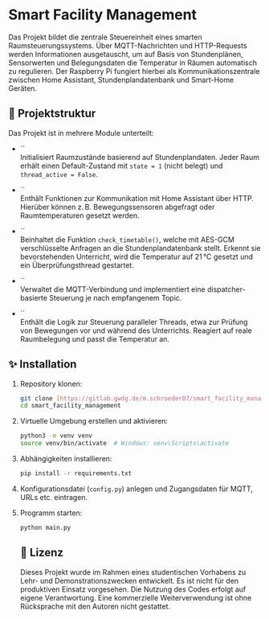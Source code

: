 # Smart Facility Management

Das Projekt bildet die zentrale Steuereinheit eines smarten Raumsteuerungssystems. Über MQTT-Nachrichten und HTTP-Requests werden Informationen ausgetauscht, um auf Basis von Stundenplänen, Sensorwerten und Belegungsdaten die Temperatur in Räumen automatisch zu regulieren. Der Raspberry Pi fungiert hierbei als Kommunikationszentrale zwischen Home Assistant, Stundenplandatenbank und Smart-Home Geräten.

## 🔧 Projektstruktur

Das Projekt ist in mehrere Module unterteilt:

- ``\
  Initialisiert Raumzustände basierend auf Stundenplandaten. Jeder Raum erhält einen Default-Zustand mit `state = 1` (nicht belegt) und `thread_active = False`.

- ``\
  Enthält Funktionen zur Kommunikation mit Home Assistant über HTTP. Hierüber können z. B. Bewegungssensoren abgefragt oder Raumtemperaturen gesetzt werden.

- ``\
  Beinhaltet die Funktion `check_timetable()`, welche mit AES-GCM verschlüsselte Anfragen an die Stundenplandatenbank stellt. Erkennt sie bevorstehenden Unterricht, wird die Temperatur auf 21 °C gesetzt und ein Überprüfungsthread gestartet.

- ``\
  Verwaltet die MQTT-Verbindung und implementiert eine dispatcher-basierte Steuerung je nach empfangenem Topic.

- ``\
  Enthält die Logik zur Steuerung paralleler Threads, etwa zur Prüfung von Bewegungen vor und während des Unterrichts. Reagiert auf reale Raumbelegung und passt die Temperatur an.

## ✨ Installation

1. Repository klonen:

   ```bash
   git clone [https://gitlab.gwdg.de/m.schroeder07/smart_facility_management.git](https://github.com/Marc338-art/Smart_Facility_Management_.git)
   cd smart_facility_management
   ```

2. Virtuelle Umgebung erstellen und aktivieren:

   ```bash
   python3 -m venv venv
   source venv/bin/activate  # Windows: venv\Scripts\activate
   ```

3. Abhängigkeiten installieren:

   ```bash
   pip install -r requirements.txt
   ```

4. Konfigurationsdatei (`config.py`) anlegen und Zugangsdaten für MQTT, URLs etc. eintragen.

5. Programm starten:

   ```bash
   python main.py
   ```
   ## 📄 Lizenz

   Dieses Projekt wurde im Rahmen eines studentischen Vorhabens zu Lehr- und Demonstrationszwecken entwickelt. Es ist nicht für den produktiven Einsatz vorgesehen. Die Nutzung des     Codes erfolgt auf eigene Verantwortung. Eine kommerzielle Weiterverwendung ist ohne Rücksprache mit den Autoren nicht gestattet.
